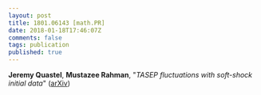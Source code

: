 ```yaml
---
layout: post
title: 1801.06143 [math.PR]
date: 2018-01-18T17:46:07Z
comments: false
tags: publication
published: true
---
```


<b>Jeremy Quastel</b>, <b>Mustazee Rahman</b>, "<i>TASEP fluctuations with soft-shock initial data</i>" ([arXiv](http://arxiv.org/abs/1801.06143v1))
